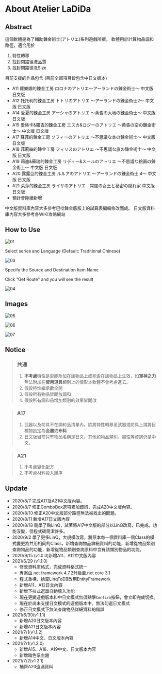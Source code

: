 # About Atelier LaDiDa

## Abstract

這個軟體是為了輔助鍊金術士(アトリエ)系列遊戲所撰。
軟體用於計算物品調和路徑，適合用於

1. 特性轉移
1. 找封閉路徑洗品質
1. 找封閉路徑洗Size

目前支援的作品包含 (目前全部項目皆包含中日文版本)

* A11 蘿樂娜的鍊金工房 ロロナのアトリエ～アーランドの錬金術士～ 中文版 日文版
* A12 托托利的鍊金工房 トトリのアトリエ ～アーランドの錬金術士2～ 中文版 日文版
* A14 愛夏的鍊金工房 アーシャのアトリエ 〜黄昏の大地の錬金術士〜 中文版 日文版
* A15 愛絲卡&羅吉的鍊金工房 エスカ&ロジーのアトリエ 〜黄昏の空の錬金術士〜 中文版 日文版
 * A17 蘇菲的鍊金工房 ソフィーのアトリエ ～不思議な本の錬金術士～ 中文版 日文版
 * A18 菲莉絲的鍊金工房 フィリスのアトリエ 〜不思議な旅の錬金術士〜 中文版 日文版
 * A19 莉迪&蘇瑞的鍊金工房 リディー&スールのアトリエ 〜不思議な絵画の錬金術士〜 中文版 日文版
 * A20 露露亞的鍊金工房 ルルアのアトリエ ～アーランドの錬金術士 4～ 中文版 日文版
 * A21 萊莎的鍊金工房 ライザのアトリエ　常闇の女王と秘密の隠れ家 中文版 日文版
* 預計會陸續新增

中文版資料庫內容大多參考巴哈鍊金版版上的試算表編輯修改而成。
日文版資料庫內容大多參考各WIKI攻略網站

## How to Use

![01](https://i.imgur.com/oWAmHbp.png)



Select series and Language (Default: Traditional Chinese)



![03](https://i.imgur.com/tkgW7AY.png)

Specify the Source and Destination Item Name

Click "Get Route" and you will see the result

![04](https://i.imgur.com/gYjUeb8.png)

## Images

![05](https://i.imgur.com/bv2Z8aU.png)

![06](https://i.imgur.com/fNEbwgK.png)

![07](https://i.imgur.com/xqMieFP.png)



## Notice

>### 共通
> 1.    **不考慮**特性是否能附加在該物品上或能否在該物品上生效，如**軍神之力**無法附加在**使用道具**類別上的情形本軟體不會考慮進去。
> 1.    假設特性繼承數全開
> 1.    假設所有物品皆開放調和
> 1.    假設所有調和品增加類別的效果皆開啟

>### A17
>1.    武器以及防具不在調和品清單內，欲將特性轉移至武器或防具上請將目標物設定為**金屬**或**布料**
>2.    日文版目前只有物品名稱是日文，其他如物品類別、屬性等資訊仍是中文。

>### A21
>1.    不考慮變化配方
>1.    不考慮材料投入順序

## Update

* 2020/8/7 完成A17及A21中文版內容。
* 2020/8/7 修正ComboBox選項累加錯誤，完成A20中文版內容。
* 2020/8/10 修正A20中文版部分路徑無法被找出的問題。
* 2020/8/11 新增A17日文版內容
* 2020/8/18 剛學了點LinQ，試著將A17中文版的部分以LinQ改寫，已完成。功能沒變，但程式碼簡潔許多。
* 2020/9/2 學了更多LinQ，大規模改寫，將原本每一個資料庫一個Class的模式變更為共用相同的Class，新增查詢物品詳細資料的功能，新增從物品類別查詢物品的功能，新增從物品類別查詢原料中含有該類別物品的功能。
* 2020/9/15 (v1.0.0)新增A11、A12中文版內容
* 2021/6/29 (v1.1.0)
  * 修改資料庫格式，完成資料格式統一
  * 專案由.net framework 4.7.2升級至.net core 3.1
  * 程式重構，捨棄LinqToDB改用EntityFramework
  * 新增A11、A12日文內容
  * 新增下拉式選單自動填入功能
  * 現在更變遊戲版本和中日文模式無須點擊`Confirm`按鈕，會立即完成切換。
  * 現在於尚未支援日文模式的遊戲版本中，無法勾選日文模式
  * 修正日文模式下無法查詢物品詳細資料的錯誤
* 2021/6/30(v1.1.1)
  * 新增A20日文版本內容
  * 新增A21日文版本內容
* 2021/7/1(v1.1.2)
  * 新增A14中文、日文版本內容
* 2021/7/1(v1.2.0)
  * 新增A15、A18、A19中文、日文版本內容
  * 新增暗色系主題
* 2021/7/2(v1.2.1)
  * 補齊A20遺漏資料